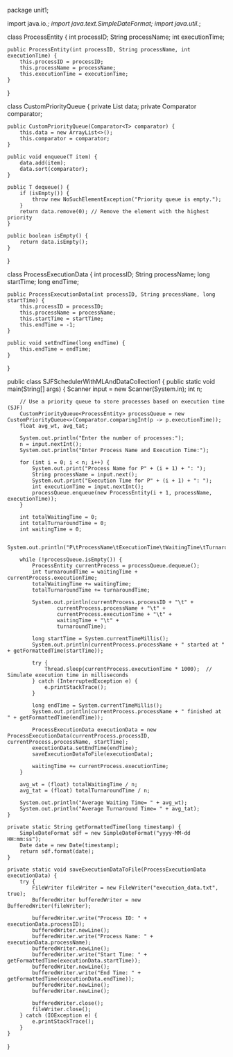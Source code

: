 package unit1;

import java.io.*;
import java.text.SimpleDateFormat;
import java.util.*;

class ProcessEntity {
    int processID;
    String processName;
    int executionTime;

    public ProcessEntity(int processID, String processName, int executionTime) {
        this.processID = processID;
        this.processName = processName;
        this.executionTime = executionTime;
    }
}

class CustomPriorityQueue<T> {
    private List<T> data;
    private Comparator<T> comparator;

    public CustomPriorityQueue(Comparator<T> comparator) {
        this.data = new ArrayList<>();
        this.comparator = comparator;
    }

    public void enqueue(T item) {
        data.add(item);
        data.sort(comparator);
    }

    public T dequeue() {
        if (isEmpty()) {
            throw new NoSuchElementException("Priority queue is empty.");
        }
        return data.remove(0); // Remove the element with the highest priority
    }

    public boolean isEmpty() {
        return data.isEmpty();
    }
}

class ProcessExecutionData {
    int processID;
    String processName;
    long startTime;
    long endTime;

    public ProcessExecutionData(int processID, String processName, long startTime) {
        this.processID = processID;
        this.processName = processName;
        this.startTime = startTime;
        this.endTime = -1;  
    }

    public void setEndTime(long endTime) {
        this.endTime = endTime;
    }
}

public class SJFSchedulerWithMLAndDataCollection1 {
    public static void main(String[] args) {
        Scanner input = new Scanner(System.in);
        int n;

        // Use a priority queue to store processes based on execution time (SJF)
        CustomPriorityQueue<ProcessEntity> processQueue = new CustomPriorityQueue<>(Comparator.comparingInt(p -> p.executionTime));
        float avg_wt, avg_tat;

        System.out.println("Enter the number of processes:");
        n = input.nextInt();
        System.out.println("Enter Process Name and Execution Time:");

        for (int i = 0; i < n; i++) {
            System.out.print("Process Name for P" + (i + 1) + ": ");
            String processName = input.next();
            System.out.print("Execution Time for P" + (i + 1) + ": ");
            int executionTime = input.nextInt();
            processQueue.enqueue(new ProcessEntity(i + 1, processName, executionTime));
        }

        int totalWaitingTime = 0;
        int totalTurnaroundTime = 0;
        int waitingTime = 0;

        System.out.println("P\tProcessName\tExecutionTime\tWaitingTime\tTurnaroundTime");

        while (!processQueue.isEmpty()) {
            ProcessEntity currentProcess = processQueue.dequeue();
            int turnaroundTime = waitingTime + currentProcess.executionTime;
            totalWaitingTime += waitingTime;
            totalTurnaroundTime += turnaroundTime;

            System.out.println(currentProcess.processID + "\t" +
                    currentProcess.processName + "\t" +
                    currentProcess.executionTime + "\t" +
                    waitingTime + "\t" +
                    turnaroundTime);

            long startTime = System.currentTimeMillis();
            System.out.println(currentProcess.processName + " started at " + getFormattedTime(startTime));

            try {
                Thread.sleep(currentProcess.executionTime * 1000);  // Simulate execution time in milliseconds
            } catch (InterruptedException e) {
                e.printStackTrace();
            }

            long endTime = System.currentTimeMillis();
            System.out.println(currentProcess.processName + " finished at " + getFormattedTime(endTime));

            ProcessExecutionData executionData = new ProcessExecutionData(currentProcess.processID, currentProcess.processName, startTime);
            executionData.setEndTime(endTime);
            saveExecutionDataToFile(executionData);

            waitingTime += currentProcess.executionTime;
        }

        avg_wt = (float) totalWaitingTime / n;
        avg_tat = (float) totalTurnaroundTime / n;

        System.out.println("Average Waiting Time= " + avg_wt);
        System.out.println("Average Turnaround Time= " + avg_tat);
    }

    private static String getFormattedTime(long timestamp) {
        SimpleDateFormat sdf = new SimpleDateFormat("yyyy-MM-dd HH:mm:ss");
        Date date = new Date(timestamp);
        return sdf.format(date);
    }

    private static void saveExecutionDataToFile(ProcessExecutionData executionData) {
        try {
            FileWriter fileWriter = new FileWriter("execution_data.txt", true);
            BufferedWriter bufferedWriter = new BufferedWriter(fileWriter);

            bufferedWriter.write("Process ID: " + executionData.processID);
            bufferedWriter.newLine();
            bufferedWriter.write("Process Name: " + executionData.processName);
            bufferedWriter.newLine();
            bufferedWriter.write("Start Time: " + getFormattedTime(executionData.startTime));
            bufferedWriter.newLine();
            bufferedWriter.write("End Time: " + getFormattedTime(executionData.endTime));
            bufferedWriter.newLine();
            bufferedWriter.newLine();

            bufferedWriter.close();
            fileWriter.close();
        } catch (IOException e) {
            e.printStackTrace();
        }
    }
}
